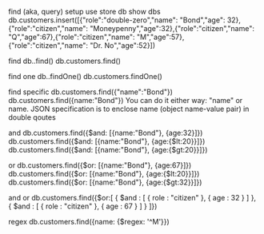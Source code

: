 find (aka, query)
setup
use store
db
show dbs
db.customers.insert([{"role":"double-zero","name": "Bond","age": 32},{"role":"citizen","name": "Moneypenny","age":32},{"role":"citizen","name": "Q","age":67},{"role":"citizen","name": "M","age":57},{"role":"citizen","name": "Dr. No","age":52}])

find
db.<collection name>.find()
db.customers.find()

find one
db.<collection name>.findOne()
db.customers.findOne()

find specific
db.customers.find({"name":"Bond"})
db.customers.find({name:"Bond"})
You can do it either way: "name" or name. JSON specification is to enclose name (object name-value pair) in double qoutes

and
db.customers.find({$and: [{name:"Bond"}, {age:32}]})
db.customers.find({$and: [{name:"Bond"}, {age:{$lt:20}}]})
db.customers.find({$and: [{name:"Bond"}, {age:{$gt:20}}]})

or
db.customers.find({$or: [{name:"Bond"}, {age:67}]})
db.customers.find({$or: [{name:"Bond"}, {age:{$lt:20}}]})
db.customers.find({$or: [{name:"Bond"}, {age:{$gt:32}}]})

and or
db.customers.find({$or:[
{ $and : [ { role : "citizen" }, { age : 32 } ] },
{ $and : [ { role : "citizen" }, { age : 67 } ] }
]})

regex
db.customers.find({name: {$regex: '^M'}})